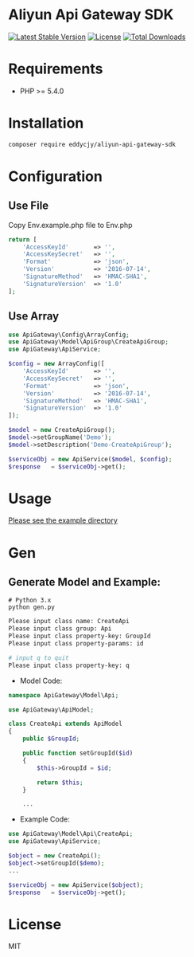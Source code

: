 # Aliyun Api Gateway SDK

[![Latest Stable Version](https://poser.pugx.org/EDDYCJY/aliyun-api-gateway-sdk/v/stable)](https://packagist.org/packages/eddycjy/aliyun-api-gateway-sdk)
[![License](https://poser.pugx.org/EDDYCJY/aliyun-api-gateway-sdk/license)](https://packagist.org/packages/eddycjy/aliyun-api-gateway-sdk)
[![Total Downloads](https://poser.pugx.org/EDDYCJY/aliyun-api-gateway-sdk/downloads)](https://packagist.org/packages/eddycjy/aliyun-api-gateway-sdk)

# Requirements

- PHP >= 5.4.0

# Installation

``` sh
composer require eddycjy/aliyun-api-gateway-sdk
```

# Configuration

## Use File

Copy Env.example.php file to Env.php

``` php
return [
    'AccessKeyId'       => '',
    'AccessKeySecret'   => '',
    'Format'            => 'json',
    'Version'           => '2016-07-14',
    'SignatureMethod'   => 'HMAC-SHA1',
    'SignatureVersion'  => '1.0'
];
```

## Use Array
``` php
use ApiGateway\Config\ArrayConfig;
use ApiGateway\Model\ApiGroup\CreateApiGroup;
use ApiGateway\ApiService;

$config = new ArrayConfig([
    'AccessKeyId'       => '',
    'AccessKeySecret'   => '',
    'Format'            => 'json',
    'Version'           => '2016-07-14',
    'SignatureMethod'   => 'HMAC-SHA1',
    'SignatureVersion'  => '1.0'
]);

$model = new CreateApiGroup();
$model->setGroupName('Demo');
$model->setDescription('Demo-CreateApiGroup');

$serviceObj = new ApiService($model, $config);
$response   = $serviceObj->get();

```

# Usage

[Please see the example directory](https://github.com/EDDYCJY/aliyun-api-gateway-sdk/tree/master/example)


# Gen

## Generate Model and Example:

```
# Python 3.x
python gen.py
```

``` sh
Please input class name: CreateApi
Please input class group: Api
Please input class property-key: GroupId
Please input class property-params: id

# input q to quit
Please input class property-key: q

```    

- Model Code: 

``` php
namespace ApiGateway\Model\Api;

use ApiGateway\ApiModel;

class CreateApi extends ApiModel
{
    public $GroupId;

    public function setGroupId($id)
    {
        $this->GroupId = $id;

        return $this;
    }

    ...

```

- Example Code: 

``` php
use ApiGateway\Model\Api\CreateApi;
use ApiGateway\ApiService;

$object = new CreateApi();
$object->setGroupId($demo);
...

$serviceObj = new ApiService($object);
$response   = $serviceObj->get();

```

# License

MIT
